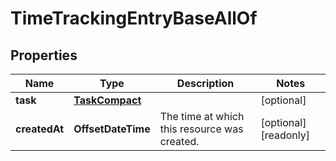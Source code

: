 

# TimeTrackingEntryBaseAllOf


## Properties

| Name | Type | Description | Notes |
|------------ | ------------- | ------------- | -------------|
|**task** | [**TaskCompact**](TaskCompact.md) |  |  [optional] |
|**createdAt** | **OffsetDateTime** | The time at which this resource was created. |  [optional] [readonly] |



